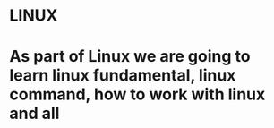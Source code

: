 # LINUX  

# As part of Linux we are going to learn linux fundamental, linux command, how to work with linux and all
